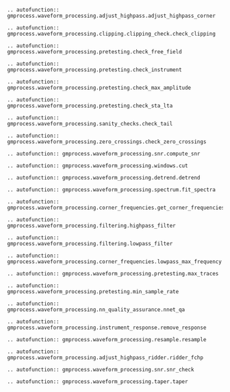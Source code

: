 ```{eval-rst}
.. autofunction:: gmprocess.waveform_processing.adjust_highpass.adjust_highpass_corner
```
```{eval-rst}
.. autofunction:: gmprocess.waveform_processing.clipping.clipping_check.check_clipping
```
```{eval-rst}
.. autofunction:: gmprocess.waveform_processing.pretesting.check_free_field
```
```{eval-rst}
.. autofunction:: gmprocess.waveform_processing.pretesting.check_instrument
```
```{eval-rst}
.. autofunction:: gmprocess.waveform_processing.pretesting.check_max_amplitude
```
```{eval-rst}
.. autofunction:: gmprocess.waveform_processing.pretesting.check_sta_lta
```
```{eval-rst}
.. autofunction:: gmprocess.waveform_processing.sanity_checks.check_tail
```
```{eval-rst}
.. autofunction:: gmprocess.waveform_processing.zero_crossings.check_zero_crossings
```
```{eval-rst}
.. autofunction:: gmprocess.waveform_processing.snr.compute_snr
```
```{eval-rst}
.. autofunction:: gmprocess.waveform_processing.windows.cut
```
```{eval-rst}
.. autofunction:: gmprocess.waveform_processing.detrend.detrend
```
```{eval-rst}
.. autofunction:: gmprocess.waveform_processing.spectrum.fit_spectra
```
```{eval-rst}
.. autofunction:: gmprocess.waveform_processing.corner_frequencies.get_corner_frequencies
```
```{eval-rst}
.. autofunction:: gmprocess.waveform_processing.filtering.highpass_filter
```
```{eval-rst}
.. autofunction:: gmprocess.waveform_processing.filtering.lowpass_filter
```
```{eval-rst}
.. autofunction:: gmprocess.waveform_processing.corner_frequencies.lowpass_max_frequency
```
```{eval-rst}
.. autofunction:: gmprocess.waveform_processing.pretesting.max_traces
```
```{eval-rst}
.. autofunction:: gmprocess.waveform_processing.pretesting.min_sample_rate
```
```{eval-rst}
.. autofunction:: gmprocess.waveform_processing.nn_quality_assurance.nnet_qa
```
```{eval-rst}
.. autofunction:: gmprocess.waveform_processing.instrument_response.remove_response
```
```{eval-rst}
.. autofunction:: gmprocess.waveform_processing.resample.resample
```
```{eval-rst}
.. autofunction:: gmprocess.waveform_processing.adjust_highpass_ridder.ridder_fchp
```
```{eval-rst}
.. autofunction:: gmprocess.waveform_processing.snr.snr_check
```
```{eval-rst}
.. autofunction:: gmprocess.waveform_processing.taper.taper
```
